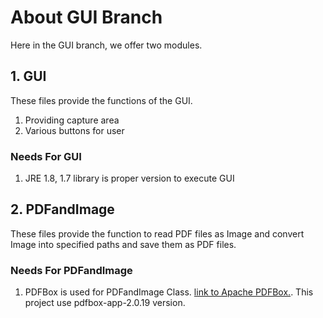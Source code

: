 # About GUI Branch
Here in the GUI branch, we offer two modules.


## 1. GUI
These files provide the functions of the GUI. 
1. Providing capture area
2. Various buttons for user

### Needs For GUI
1. JRE 1.8, 1.7 library is proper version to execute GUI 


## 2. PDFandImage
These files provide the function to read PDF files as Image and convert Image into specified paths and save them as PDF files.

### Needs For PDFandImage
1. PDFBox is used for PDFandImage Class. [link to Apache PDFBox.](https://pdfbox.apache.org/). This project use pdfbox-app-2.0.19 version.

